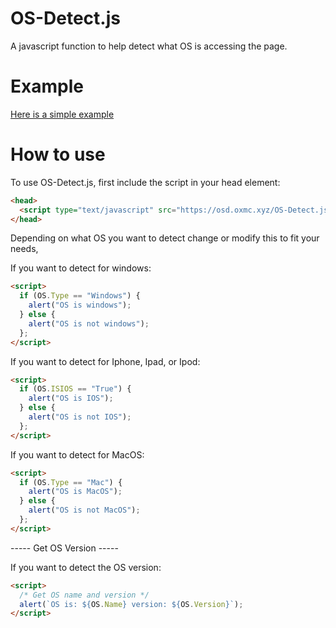 # OS-Detect.js
A javascript function to help detect what OS is accessing the page.

# Example
<a href="https://osd.oxmc.xyz/example.html">Here is a simple example</a>

# How to use

To use OS-Detect.js, first include the script in your head element:

```html
<head>
  <script type="text/javascript" src="https://osd.oxmc.xyz/OS-Detect.js"></script>
</head>
```

Depending on what OS you want to detect change or modify this to fit your needs,

If you want to detect for windows:
```html
<script>
  if (OS.Type == "Windows") {
    alert("OS is windows");
  } else {
    alert("OS is not windows");
  };
</script>
```

If you want to detect for Iphone, Ipad, or Ipod:
```html
<script>
  if (OS.ISIOS == "True") {
    alert("OS is IOS");
  } else {
    alert("OS is not IOS");
  };
</script>
```

If you want to detect for MacOS:
```html
<script>
  if (OS.Type == "Mac") {
    alert("OS is MacOS");
  } else {
    alert("OS is not MacOS");
  };
</script>
```
----- Get OS Version -----

If you want to detect the OS version:
```html
<script>
  /* Get OS name and version */
  alert(`OS is: ${OS.Name} version: ${OS.Version}`);
</script>
